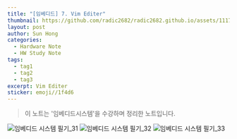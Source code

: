 ```yaml
---
title: "[임베디드] 7. Vim Editer"
thumbnail: https://github.com/radic2682/radic2682.github.io/assets/11177959/ddb27498-38cb-4fd1-91e8-22c3fbf3f04a
layout: post
author: Sun Hong
categories:
  - Hardware Note
  - HW Study Note
tags:
  - tag1
  - tag2
  - tag3
excerpt: Vim Editer
sticker: emoji//1f4d6
---
```

>  이 노트는 '임베디드시스템'을 수강하며 정리한 노트입니다.

![임베디드 시스템 필기_31](https://github.com/radic2682/radic2682.github.io/assets/11177959/ddb27498-38cb-4fd1-91e8-22c3fbf3f04a)
![임베디드 시스템 필기_32](https://github.com/radic2682/radic2682.github.io/assets/11177959/f813209f-033f-4470-a864-dad43fd4c306)
![임베디드 시스템 필기_33](https://github.com/radic2682/radic2682.github.io/assets/11177959/589a0ea7-a742-4367-91a5-b0c6d98cd2db)
